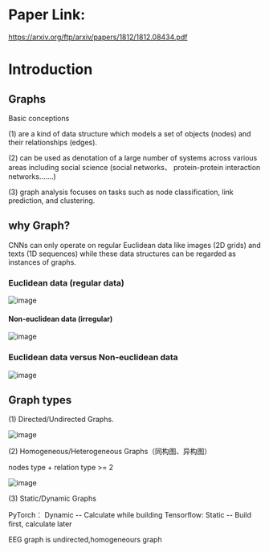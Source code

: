 # Paper Link:
https://arxiv.org/ftp/arxiv/papers/1812/1812.08434.pdf

# Introduction
## Graphs
Basic conceptions

(1) are a kind of data structure which models a set of objects (nodes) and their relationships (edges).

(2) can be used as denotation of a large number of systems across various areas including social science (social networks、 protein-protein interaction networks.......)

(3) graph analysis focuses on tasks such as node classification, link prediction, and clustering.

## why Graph?

CNNs can only operate on regular Euclidean data like images (2D grids) and texts (1D sequences) while these data structures can be regarded as instances of graphs.

### Euclidean data (regular data)

![image](https://user-images.githubusercontent.com/94330800/146720538-0b1bb5c0-caed-403f-83ec-aea5ce770b28.png)

#### Non-euclidean data (irregular)

![image](https://user-images.githubusercontent.com/94330800/146720640-c73586b0-e3ce-4201-9409-029a6053db42.png)

### Euclidean data versus Non-euclidean data

![image](https://user-images.githubusercontent.com/94330800/146720883-2f8c1240-37a5-4a45-b3c1-ec6dc26490a8.png)


## Graph types

(1) Directed/Undirected Graphs.

![image](https://user-images.githubusercontent.com/94330800/147020736-5ac6f20b-d24d-4ad4-81af-8f9f28e2c401.png)

(2) Homogeneous/Heterogeneous Graphs（同构图、异构图）

nodes type + relation type >= 2

![image](https://user-images.githubusercontent.com/94330800/147020968-bf484dcf-2431-42c8-b9b6-7c687a51f6ac.png)

(3) Static/Dynamic Graphs

PyTorch： Dynamic -- Calculate while building
Tensorflow: Static --  Build first, calculate later

EEG graph is undirected,homogeneours graph
